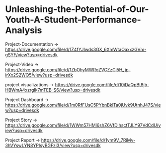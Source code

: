 # Unleashing-the-Potential-of-Our-Youth-A-Student-Performance-Analysis


Project-Documentation -> 
https://drive.google.com/file/d/1Z4fYJIwds3GX_6XmWtaOaxxzGVm-gSYF/view?usp=drivesdk


Project-Video ->
https://drive.google.com/file/d/1ZbOhyMWRoZVCZzCl5H_jp-irXx2S2WQ5/view?usp=drivesdk

project visualizations -> 
https://drive.google.com/file/d/10iDaQpBt8jb-HBWmA4xzrglk7mTEB-S6/view?usp=drivesdk

Project Dashboard ->
https://drive.google.com/file/d/1m0RfFUsC5PYbnBklTa0jUvk9UtnhJ47S/view?usp=drivesdk

Project Story ->
https://drive.google.com/file/d/1WWm57HMl6shZ6VfDihsctTJLY97VdCdU/view?usp=drivesdk

Project Report ->
https://drive.google.com/file/d/1ym9V_7RiMv-3hVYswLYN8YPIsyBGFzi3/view?usp=drivesdk
